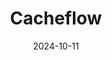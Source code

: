 ---  
layout: startup_page  
title: "Cacheflow"  
id: "getcacheflow.com"  
permalink: "/cacheflowgetcacheflow.com10112024/"  
website: "https://getcacheflow.com/?utm_medium=organic-social&utm_source=linkedin&utm_campaign=profile-bio"  
funding_round: ""  
funding_amount: "$16M"  
investors: "GGV's Glenn Solomon, GV (Google's corporate venture arm)"  
about: "Cacheflow provides billing and subscription management solutions for B2B software companies. Its no-code dashboards simplify the quote configuration, deal closure, upselling, and customer renewal processes. This streamlines the B2B software sales process, automating revenue management and shortening sales cycles."  
markets: "SaaS, Billing, CPQ, FinTech, Payments, Sales"  
hq: "Los Altos, California, United States"  
founded_year: "2021"  
linkedin: "https://www.linkedin.com/company/getcacheflow"  
twitter: "https://twitter.com/getcacheflow"  
instagram: ""  
facebook: "https://www.facebook.com/GetCacheflow"  
crunchbase: "https://www.crunchbase.com/organization/cacheflow-33f5"  
pitchbook: "https://pitchbook.com/profiles/company/482629-96"  

date_display: "11-Oct-2024"  
date: "2024-10-11"

# SEO Optimization  
meta_title: "Cacheflow -  Funding ($16M)"  
meta_description: "Cacheflow, Cacheflow provides billing and subscription management solutions for B2B software companies. Its no-code dashboards simplify the quote configuration, ..."  
meta_keywords: "Cacheflow, SaaS, Billing, CPQ, FinTech, Payments, Sales,  funding"  
canonical_url: "https://startup.projectstartups.com/cacheflowgetcacheflow.com10112024/"  
---